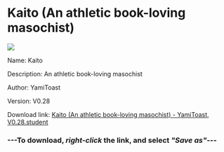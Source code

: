 # Kaito (An athletic book-loving masochist)

<img src = "https://raw.githubusercontent.com/Arbiter1223/Koukou-Gurashi-Custom-Students/master/Students/Files/Kaito%20(An%20athletic%20book-loving%20masochist).png">

Name: Kaito

Description: An athletic book-loving masochist

Author: YamiToast

Version: V0.28

Download link: <a href="https://raw.githubusercontent.com/Arbiter1223/Koukou-Gurashi-Custom-Students/master/Students/Files/Kaito%20(An%20athletic%20book-loving%20masochist)%20-%20YamiToast%2C%20V0.28.student">Kaito (An athletic book-loving masochist) - YamiToast, V0.28.student</a>

### ---**To download, _right-click_ the link, and select _"Save as"_**---

